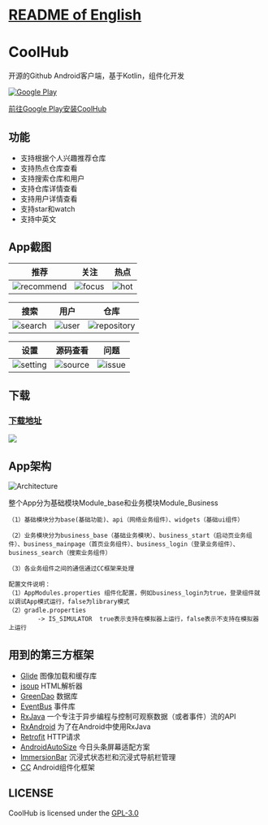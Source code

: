 # [README of English](README.md)

# CoolHub

开源的Github Android客户端，基于Kotlin，组件化开发

[![Google Play](https://github.com/m4coding/CoolHub/blob/master/app_art/google_play.png)](https://play.google.com/store/apps/details?id=com.m4coding.coolhub)

[前往Google Play安装CoolHub](https://play.google.com/store/apps/details?id=com.m4coding.coolhub)

## 功能

* 支持根据个人兴趣推荐仓库
* 支持热点仓库查看
* 支持搜索仓库和用户
* 支持仓库详情查看
* 支持用户详情查看
* 支持star和watch
* 支持中英文

## App截图

| 推荐 | 关注 | 热点 |
|:-:|:-:|:-:|
| ![recommend](https://github.com/m4coding/CoolHub/blob/master/app_art/app-screenshot-homepage-recommend.png) | ![focus](https://github.com/m4coding/CoolHub/blob/master/app_art/app-screenshot-homepage-focus.png) | ![hot](https://github.com/m4coding/CoolHub/blob/master/app_art/app-screenshot-homepage-hot-trend.png) |

| 搜索 | 用户 | 仓库 |
|:-:|:-:|:-:|
| ![search](https://github.com/m4coding/CoolHub/blob/master/app_art/app-screenshot-search.png) | ![user](https://github.com/m4coding/CoolHub/blob/master/app_art/app-screenshot-user-details.png) | ![repository](https://github.com/m4coding/CoolHub/blob/master/app_art/app-screenshot-repository-details.png) |

| 设置 | 源码查看 | 问题|
|:-:|:-:|:-:|
| ![setting](https://github.com/m4coding/CoolHub/blob/master/app_art/app-screenshot-setting.png)  | ![source](https://github.com/m4coding/CoolHub/blob/master/app_art/app-screenshot-source-view.png)  | ![issue](https://github.com/m4coding/CoolHub/blob/master/app_art/app-screenshot-issue-details.png) |

## 下载

### [下载地址](https://www.pgyer.com/0YCe)

![](https://github.com/m4coding/CoolHub/blob/master/app_art/CoolHub-Download-url.png)

## App架构

![Architecture](https://github.com/m4coding/CoolHub/blob/master/app_art/CoolHub-Architecture.png)

整个App分为基础模块Module_base和业务模块Module_Business


    （1）基础模块分为base(基础功能)、api（网络业务组件）、widgets（基础ui组件）

    （2）业务模块分为business_base（基础业务模块）、business_start（启动页业务组件）、business_mainpage（首页业务组件）、business_login（登录业务组件）、business_search（搜索业务组件）

    （3）各业务组件之间的通信通过CC框架来处理

    配置文件说明：
    （1）AppModules.properties 组件化配置，例如business_login为true，登录组件就以调试App模式运行，false为library模式
    （2）gradle.properties
            -> IS_SIMULATOR  true表示支持在模拟器上运行，false表示不支持在模拟器上运行

## 用到的第三方框架

* [Glide](https://github.com/bumptech/glide) 图像加载和缓存库
* [jsoup](https://github.com/jhy/jsoup) HTML解析器
* [GreenDao](https://github.com/greenrobot/greenDAO) 数据库
* [EventBus](https://github.com/greenrobot/EventBus) 事件库
* [RxJava](https://github.com/ReactiveX/RxJava) 一个专注于异步编程与控制可观察数据（或者事件）流的API
* [RxAndroid](https://github.com/ReactiveX/RxAndroid) 为了在Android中使用RxJava
* [Retrofit](https://github.com/square/retrofit) HTTP请求
* [AndroidAutoSize](https://github.com/JessYanCoding/AndroidAutoSize) 今日头条屏幕适配方案
* [ImmersionBar](https://github.com/gyf-dev/ImmersionBar)  沉浸式状态栏和沉浸式导航栏管理
* [CC](https://github.com/luckybilly/CC)  Android组件化框架


## LICENSE

CoolHub is licensed under the [GPL-3.0](https://www.gnu.org/licenses/gpl.html)